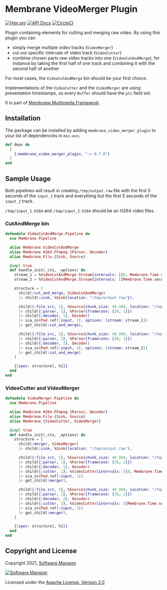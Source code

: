 # Membrane VideoMerger Plugin

[![Hex.pm](https://img.shields.io/hexpm/v/membrane_video_merger_plugin.svg)](https://hex.pm/packages/membrane_video_merger_plugin)
[![API Docs](https://img.shields.io/badge/api-docs-yellow.svg?style=flat)](https://hexdocs.pm/membrane_video_merger_plugin)
[![CircleCI](https://circleci.com/gh/membraneframework/membrane_video_merger_plugin.svg?style=svg)](https://circleci.com/gh/membraneframework/membrane_video_merger_plugin)

Plugin containing elements for cutting and merging raw video. By using this plugin you can
  - simply merge multiple video tracks (`VideoMerger`)
  - cut out specific intervals of video track (`VideoCutter`)
  - combine chosen parts raw video tracks into one (`VideoCutAndMerge`), for instance by taking 
  the first half of one track and combining it with the second half of another

For most cases, the `VideoCutAndMerge` bin should be your first choice. 

Implementations of the `VideoCutter` and the `VideoMerger` are using presentation timestamps,
so every `Buffer` should have the `pts` field set.

It is part of [Membrane Multimedia Framework](https://membraneframework.org).

## Installation

The package can be installed by adding `membrane_video_merger_plugin` to your list of dependencies in `mix.exs`:

```elixir
def deps do
  [
	{:membrane_video_merger_plugin, "~> 0.7.0"}
  ]
end
```

## Sample Usage

Both pipelines will result in creating `/tmp/output.raw` file with the first 5 seconds of the 
`input_1` track and everything but the first 5 seconds of the `input_2` track.

`/tmp/input_1.h264` and `/tmp/input_2.h264` should be an H264 video files.

### CutAndMerge bin

```elixir
defmodule VideoCutAndMerge.Pipeline do
  use Membrane.Pipeline

  alias Membrane.VideoCutAndMerge
  alias Membrane.H264.FFmpeg.{Parser, Decoder}
  alias Membrane.File.{Sink, Source}

  @impl true
  def handle_init(_ctx, _options) do
    stream_1 = %VideoCutAndMerge.Stream{intervals: [{0, Membrane.Time.seconds(5)}]}
    stream_2 = %VideoCutAndMerge.Stream{intervals: [{Membrane.Time.seconds(5), :infinity}]}

    structure = [
      child(:cut_and_merge, VideoCutAndMerge)
      |> child(:sink, %Sink{location: "/tmp/output.raw"}),

      child({:file_src, 1}, %Source{chunk_size: 40_960, location: "/tmp/input_1.h264"})
      |> child({:parser, 1}, %Parser{framerate: {30, 1}})
      |> child({:decoder, 1}, Decoder)
      |> via_in(Pad.ref(:input, 1), options: [stream: stream_1])
      |> get_child(:cut_and_merge),

      child({:file_src, 2}, %Source{chunk_size: 40_960, location: "/tmp/input_2.h264"})
      |> child({:parser, 2}, %Parser{framerate: {30, 1}})
      |> child({:decoder, 2}, Decoder)
      |> via_in(Pad.ref(:input, 2), options: [stream: stream_2])
      |> get_child(:cut_and_merge)
    ]

    {[spec: structure], %{}}
  end
end
```

### VideoCutter and VideoMerger

```elixir
defmodule VideoMerger.Pipeline do
  use Membrane.Pipeline

  alias Membrane.H264.FFmpeg.{Parser, Decoder}
  alias Membrane.File.{Sink, Source}
  alias Membrane.{VideoCutter, VideoMerger}

  @impl true
  def handle_init(_ctx, _options) do
    structure = [
      child(:merger, VideoMerger)
      |> child(:sink, %Sink{location: "/tmp/output.raw"),

      child({:file_src, 1}, %Source{chunk_size: 40_960, location: "/tmp/input_1.h264"})
      |> child({:parser, 1}, %Parser{framerate: {30, 1}})
      |> child({:decoder, 1}, Decoder)
      |> child({:cutter, 1}, %VideoCutter{intervals: [{0, Membrane.Time.seconds(5)}]})
      |> via_in(Pad.ref(:input, 1))
      |> get_child(:merger),

      child({:file_src, 2}, %Source{chunk_size: 40_960, location: "/tmp/input_2.h264"})
      |> child({:parser, 2}, %Parser{framerate: {30, 1}})
      |> child({:decoder, 2}, Decoder)
      |> child({:cutter, 2}, %VideoCutter{intervals: [{Membrane.Time.seconds(5), :infinity}]})
      |> via_in(Pad.ref(:input, 2))
      |> get_child(:merger),
    ]

    {[spec: structure], %{}}
  end
end
```

## Copyright and License

Copyright 2021, [Software Mansion](https://swmansion.com/?utm_source=git&utm_medium=readme&utm_campaign=membrane_video_merger_plugin)

[![Software Mansion](https://logo.swmansion.com/logo?color=white&variant=desktop&width=200&tag=membrane-github)](https://swmansion.com/?utm_source=git&utm_medium=readme&utm_campaign=membrane_video_merger_plugin)

Licensed under the [Apache License, Version 2.0](LICENSE)
